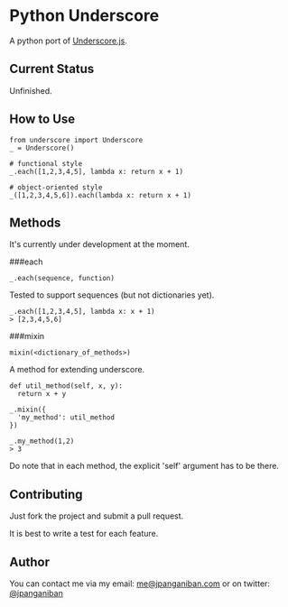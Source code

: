 Python Underscore
=================

A python port of [Underscore.js][underscore].

Current Status
--------------

Unfinished.

How to Use
----------

    from underscore import Underscore
    _ = Underscore()

    # functional style
    _.each([1,2,3,4,5], lambda x: return x + 1)

    # object-oriented style
    _([1,2,3,4,5,6]).each(lambda x: return x + 1)


Methods
-------

It's currently under development at the moment.

###each

    _.each(sequence, function)

Tested to support sequences (but not dictionaries yet).

    _.each([1,2,3,4,5], lambda x: x + 1)
    > [2,3,4,5,6]
    
###mixin

    mixin(<dictionary_of_methods>)

A method for extending underscore.

    def util_method(self, x, y):
      return x + y

    _.mixin({
      'my_method': util_method
    })

    _.my_method(1,2)
    > 3

Do note that in each method, the explicit 'self' argument has
to be there.

Contributing
------------

Just fork the project and submit a pull request.

It is best to write a test for each feature.


Author
------

You can contact me via my email: [me@jpanganiban.com][mail]
or on twitter: [@jpanganiban][twitter]


[underscore]: http://underscorejs.org/
[mail]: mailto:me@jpanganiban.com
[twitter]: me@jpanganiban.com
